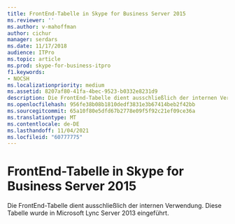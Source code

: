 ```yaml
---
title: FrontEnd-Tabelle in Skype for Business Server 2015
ms.reviewer: ''
ms.author: v-mahoffman
author: cichur
manager: serdars
ms.date: 11/17/2018
audience: ITPro
ms.topic: article
ms.prod: skype-for-business-itpro
f1.keywords:
- NOCSH
ms.localizationpriority: medium
ms.assetid: 8207af80-41fa-4bec-9523-b0332e8231d9
description: Die FrontEnd-Tabelle dient ausschließlich der internen Verwendung. Diese Tabelle wurde in Microsoft Lync Server 2013 eingeführt.
ms.openlocfilehash: 956fe38b08b1810dedf3831e3b67414beb2f42bb
ms.sourcegitcommit: 65a10f80e5dfd67b2778e09f5f92c21ef09ce36a
ms.translationtype: MT
ms.contentlocale: de-DE
ms.lasthandoff: 11/04/2021
ms.locfileid: "60777775"
---
```

# <a name="frontend-table-in-skype-for-business-server-2015"></a>FrontEnd-Tabelle in Skype for Business Server 2015
 
Die FrontEnd-Tabelle dient ausschließlich der internen Verwendung. Diese Tabelle wurde in Microsoft Lync Server 2013 eingeführt.
  


